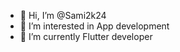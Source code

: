 - 👋 Hi, I’m @Sami2k24
- 👀 I’m interested in App development
- 🌱 I’m currently Flutter developer



<!---
Sami2k24/Sami2k24 is a ✨ special ✨ repository because its `README.md` (this file) appears on your GitHub profile.
You can click the Preview link to take a look at your changes.
--->
